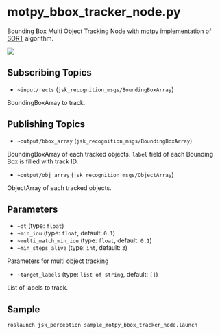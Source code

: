 # motpy_bbox_tracker_node.py

Bounding Box Multi Object Tracking Node with [motpy](https://github.com/wmuron/motpy) implementation of [SORT](https://arxiv.org/abs/1602.00763) algorithm.

![](images/motpy_bbox_tracker_node.gif)

## Subscribing Topics

* `~input/rects` (`jsk_recognition_msgs/BoundingBoxArray`)

BoundingBoxArray to track.

## Publishing Topics

* `~output/bbox_array` (`jsk_recognition_msgs/BoundingBoxArray`)

BoundingBoxArray of each tracked objects. `label` field of each Bounding Box is filled with track ID.

* `~output/obj_array` (`jsk_recognition_msgs/ObjectArray`)

ObjectArray of each tracked objects.

## Parameters

* `~dt` (type: `float`)
* `~min_iou` (type: `float`, default: `0.1`)
* `~multi_match_min_iou` (type: `float`, default: `0.1`)
* `~min_steps_alive` (type: `int`, default: `3`)

Parameters for multi object tracking

* `~target_labels` (type: `list of string`, default: `[]`)

List of labels to track.

## Sample

```bash
roslaunch jsk_perception sample_motpy_bbox_tracker_node.launch
```
